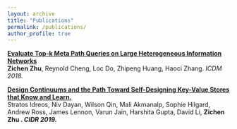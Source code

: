 ```yaml
---
layout: archive
title: "Publications"
permalink: /publications/
author_profile: true
---
```




<b>[Evaluate Top-k Meta Path Queries on Large Heterogeneous Information Networks](http://littlepig2013.github.com/files/top-k.pdf)</b> <br>
 <b>Zichen Zhu</b>, Reynold Cheng, Loc Do, Zhipeng Huang, Haoci Zhang. <i> ICDM 2018.</i>

<b>[Design Continuums and the Path Toward Self-Designing Key-Value Stores that Know and Learn. ]() </b> <br>
Stratos Idreos, Niv Dayan, Wilson Qin, Mali Akmanalp, Sophie Hilgard, Andrew Ross, James Lennon, Varun Jain, Harshita Gupta, David Li, <b> Zichen Zhu <b> .  <i> CIDR 2019.</i>
